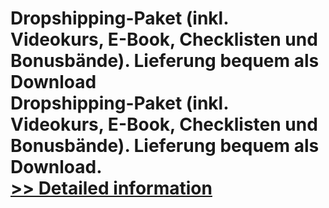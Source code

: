 # Dropshipping-Paket (inkl. Videokurs, E-Book, Checklisten und Bonusbände). Lieferung bequem als Download<br />Dropshipping-Paket (inkl. Videokurs, E-Book, Checklisten und Bonusbände). Lieferung bequem als Download.<br />[>> Detailed information](https://secure.element5.com/esales/product.html?productid=300449181&affiliateid=200057808)